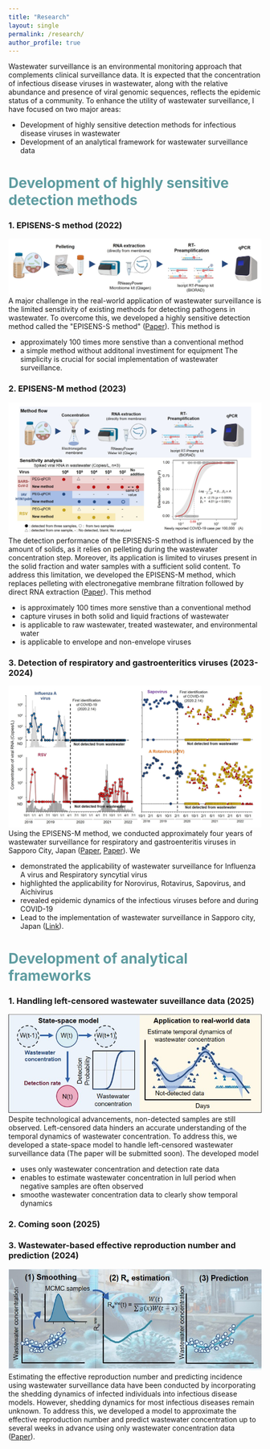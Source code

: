 ```yaml
---
title: "Research"
layout: single
permalink: /research/
author_profile: true
---
```

Wastewater surveillance is an environmental monitoring approach that complements clinical surveillance data. It is expected that the concentration of infectious disease viruses in wastewater, along with the relative abundance and presence of viral genomic sequences, reflects the epidemic status of a community.
To enhance the utility of wastewater surveillance, I have focused on two major areas:
- Development of highly sensitive detection methods for infectious disease viruses in wastewater
- Development of an analytical framework for wastewater surveillance data

# <span style="color:#5E9CA0;">Development of highly sensitive detection methods</span> 
### 1. EPISENS-S method (2022)
![Research image_1](../assets/images/research_EPISENS_S.jpg)
A major challenge in the real-world application of wastewater surveillance is the limited sensitivity of existing methods for detecting pathogens in wastewater. To overcome this, we developed a highly sensitive detection method called the "EPISENS-S method" ([Paper](https://www.sciencedirect.com/science/article/pii/S0048969722041985)). This method is
- approximately 100 times more senstive than a conventional method
- a simple method without additonal investiment for equipment
The simplicity is crucial for social implementation of wastewater surveillance.

### 2. EPISENS-M method (2023)
![Research image_2](../assets/images/research_EPISENS_M.jpg)
The detection performance of the EPISENS-S method is influenced by the amount of solids, as it relies on pelleting during the wastewater concentration step. Moreover, its application is limited to viruses present in the solid fraction and water samples with a sufficient solid content. To address this limitation, we developed the EPISENS-M method, which replaces pelleting with electronegative membrane filtration followed by direct RNA extraction ([Paper](https://www.sciencedirect.com/science/article/pii/S0160412023000168)). This method
- is approximately 100 times more senstive than a conventional method
- capture viruses in both solid and liquid fractions of wastewater
- is applicable to raw wastewater, treated wastewater, and environmental water 
- is applicable to envelope and non-envelope viruses

### 3. Detection of respiratory and gastroenteritics viruses (2023-2024)
![Research image_3](../assets/images/research_detection.jpg)
Using the EPISENS-M method, we conducted approximately four years of wastewater surveillance for respiratory and gastroenteritis viruses in Sapporo City, Japan ([Paper](https://www.sciencedirect.com/science/article/pii/S0048969723013104), [Paper](https://www.sciencedirect.com/science/article/pii/S0048969723051823)). We 
- demonstrated the applicability of wastewater surveillance for Influenza A virus and Respiratory syncytial virus
- highlighted the applicability for Norovirus, Rotavirus, Sapovirus, and Aichivirus
- revealed epidemic dynamics of the infectious viruses before and during COVID-19
- Lead to the implementation of wastewater surveillance in Sapporo city, Japan ([Link](https://www.city.sapporo.jp.e.ain.hp.transer.com/gesui/surveillance.html)).

# <span style="color:#5E9CA0;"> Development of analytical frameworks</span> 
### 1. Handling left-censored wastewater suveillance data (2025)
![Research image_4](../assets/images/research_model_1.jpg)  
Despite technological advancements, non-detected samples are still observed. Left-censored data hinders an accurate understanding of the temporal dynamics of wastewater concentration. To address this, we developed a state-space model to handle left-censored wastewater surveillance data (The paper will be submitted soon). The developed model
- uses only wastewater concentration and detection rate data
- enables to estimate wastewater concentration in lull period when negative samples are often observed
- smoothe wastewater concentration data to clearly show temporal dynamics

### 2. Coming soon (2025)

### 3. Wastewater-based effective reproduction number and prediction (2024)
![Research image_3](../assets/images/research_model_3.jpg)  
Estimating the effective reproduction number and predicting incidence using wastewater surveillance data have been conducted by incorporating the shedding dynamics of infected individuals into infectious disease models. However, shedding dynamics for most infectious diseases remain unknown. To address this, we developed a model to approximate the effective reproduction number and predict wastewater concentration up to several weeks in advance using only wastewater concentration data ([Paper](https://www.sciencedirect.com/science/article/pii/S0160412024007141)).






